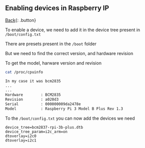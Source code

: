 ## Enabling devices in Raspberry IP

[Back](../index.md#arm){: .button}

To enable a device, we need to add it in the device tree present in `/boot/config.txt`

There are presets present in the `/boot` folder

But we need to find the correct version, and hardware revision

To get the model, harware version and revision
```sh
cat /proc/cpuinfo

In my case it was bcm2835
...
...
Hardware        : BCM2835
Revision        : a020d3
Serial          : 000000009da2478e
Model           : Raspberry Pi 3 Model B Plus Rev 1.3
```

To the `/boot/config.txt` you can now add the devices we need

```
device_tree=bcm2837-rpi-3b-plus.dtb
device_tree_param=i2c_arm=on
dtoverlay=i2c0
dtoverlay=i2c1
```

